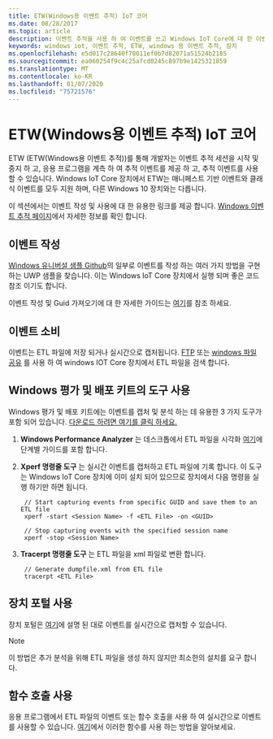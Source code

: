 ```yaml
---
title: ETW(Windows용 이벤트 추적) IoT 코어
ms.date: 08/28/2017
ms.topic: article
description: 이벤트 추적을 사용 하 여 이벤트를 쓰고 Windows IoT Core에 대 한 이벤트를 사용 하는 방법을 알아봅니다.
keywords: windows iot, 이벤트 추적, ETW, windows 용 이벤트 추적, 장치
ms.openlocfilehash: e5d017c28640f78011ef0b7d82071a51524b2185
ms.sourcegitcommit: ea060254f9c4c25afcd0245c897b9e1425321859
ms.translationtype: MT
ms.contentlocale: ko-KR
ms.lasthandoff: 01/07/2020
ms.locfileid: "75721576"
---
```

# <a name="event-tracing-for-windows-iot-core"></a>ETW(Windows용 이벤트 추적) IoT 코어

ETW (ETW(Windows용 이벤트 추적))를 통해 개발자는 이벤트 추적 세션을 시작 및 중지 하 고, 응용 프로그램을 계측 하 여 추적 이벤트를 제공 하 고, 추적 이벤트를 사용할 수 있습니다.
Windows IoT Core 장치에서 ETW는 매니페스트 기반 이벤트와 클래식 이벤트를 모두 지원 하며, 다른 Windows 10 장치와는 다릅니다.

이 섹션에서는 이벤트 작성 및 사용에 대 한 유용한 링크를 제공 합니다. [Windows 이벤트 추적 페이지](https://msdn.microsoft.com/library/windows/desktop/bb968803(v=vs.85).aspx)에서 자세한 정보를 확인 합니다.

## <a name="writing-events"></a>이벤트 작성

[Windows 유니버설 샘플 Github](https://github.com/Microsoft/Windows-universal-samples/tree/master/Samples/Logging)의 일부로 이벤트를 작성 하는 여러 가지 방법을 구현 하는 UWP 샘플을 찾습니다.
이는 Windows IoT Core 장치에서 실행 되며 좋은 코드 참조 이기도 합니다.

이벤트 작성 및 Guid 가져오기에 대 한 자세한 가이드는 [여기](https://msdn.microsoft.com/library/windows/desktop/aa364161(v=vs.85).aspx)를 참조 하세요.

## <a name="consuming-events"></a>이벤트 소비

이벤트는 ETL 파일에 저장 되거나 실시간으로 캡처됩니다.
[FTP](../connect-your-device/FTP.md) 또는 [windows 파일 공유](../manage-your-device/WindowsFileSharing.md) 를 사용 하 여 windows IOT Core 장치에서 ETL 파일을 검색 합니다.

## <a name="use-tools-in-windows-assessment-and-deployment-kit"></a>Windows 평가 및 배포 키트의 도구 사용

Windows 평가 및 배포 키트에는 이벤트를 캡처 및 분석 하는 데 유용한 3 가지 도구가 포함 되어 있습니다. [다운로드 하려면 여기를 클릭 하세요.](https://go.microsoft.com/fwlink/p/?LinkId=526740)


1. **Windows Performance Analyzer** 는 데스크톱에서 ETL 파일을 시각화 [여기](https://msdn.microsoft.com/library/windows/hardware/dn927319(v=vs.85).aspx)에 단계별 가이드를 포함 합니다.

2. **Xperf 명령줄 도구** 는 실시간 이벤트를 캡처하고 ETL 파일에 기록 합니다. 이 도구는 Windows IoT Core 장치에 이미 설치 되어 있으므로 장치에서 다음 명령을 실행 하기만 하면 됩니다.

        // Start capturing events from specific GUID and save them to an ETL file
        xperf -start <Session Name> -f <ETL File> -on <GUID>

        // Stop capturing events with the specified session name
        xperf -stop <Session Name>


3. **Tracerpt 명령줄 도구** 는 ETL 파일을 xml 파일로 변환 합니다.

        // Generate dumpfile.xml from ETL file
        tracerpt <ETL File>


## <a name="use-device-portal"></a>장치 포털 사용

장치 포털은 [여기](https://msdn.microsoft.com/windows/uwp/debug-test-perf/device-portal)에 설명 된 대로 이벤트를 실시간으로 캡처할 수 있습니다.

> [!NOTE]
> 이 방법은 추가 분석을 위해 ETL 파일을 생성 하지 않지만 최소한의 설치를 요구 합니다.

## <a name="use-function-calls"></a>함수 호출 사용

응용 프로그램에서 ETL 파일의 이벤트 또는 함수 호출을 사용 하 여 실시간으로 이벤트를 사용할 수 있습니다.
[여기](https://msdn.microsoft.com/library/windows/desktop/aa363692(v=vs.85).aspx)에서 이러한 함수를 사용 하는 방법을 알아보세요.
